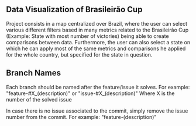 ## Data Visualization of Brasileirão Cup

Project consists in a map centralized over Brazil, where the user can select
various different filters based in many metrics related to the Brasileirão Cup
(Example: State with most number of victories) being able to create comparisons
between data. Furthermore, the user can also select a state on which
he can apply most of the same metrics and comparisons he applied for the whole country,
but specified for the state in question.


## Branch Names

Each branch should be named after the feature/issue it solves.
For example: "feature-#X_(description)" or "issue-#X_(description)"
Where X is the number of the solved issue

In case there is no issue associated to the commit, simply remove the issue number from the commit.
For example: "feature-(description)"
